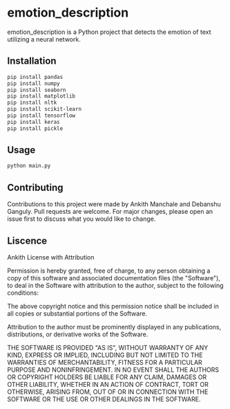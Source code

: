 # emotion_description

emotion_description is a Python project that detects the emotion of text utilizing a neural network.


## Installation

```bash
pip install pandas
pip install numpy
pip install seaborn
pip install matplotlib
pip install nltk
pip install scikit-learn
pip install tensorflow
pip install keras
pip install pickle 
```

## Usage

```python
python main.py
```

## Contributing
Contributions to this project were made by Ankith Manchale and Debanshu Ganguly. Pull requests are welcome. For major changes, please open an issue first to discuss what you would like to change.


## Liscence
Ankith License with Attribution

Permission is hereby granted, free of charge, to any person obtaining a copy
of this software and associated documentation files (the "Software"), to deal
in the Software with attribution to the author, subject to the following conditions:

The above copyright notice and this permission notice shall be included in all
copies or substantial portions of the Software.

Attribution to the author must be prominently displayed in any
publications, distributions, or derivative works of the Software.

THE SOFTWARE IS PROVIDED "AS IS", WITHOUT WARRANTY OF ANY KIND, EXPRESS OR
IMPLIED, INCLUDING BUT NOT LIMITED TO THE WARRANTIES OF MERCHANTABILITY,
FITNESS FOR A PARTICULAR PURPOSE AND NONINFRINGEMENT. IN NO EVENT SHALL THE
AUTHORS OR COPYRIGHT HOLDERS BE LIABLE FOR ANY CLAIM, DAMAGES OR OTHER
LIABILITY, WHETHER IN AN ACTION OF CONTRACT, TORT OR OTHERWISE, ARISING FROM,
OUT OF OR IN CONNECTION WITH THE SOFTWARE OR THE USE OR OTHER DEALINGS IN THE
SOFTWARE.


